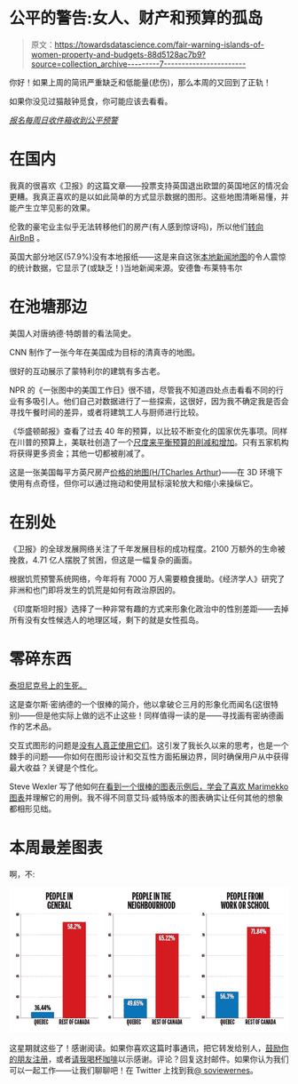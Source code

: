 # 公平的警告:女人、财产和预算的孤岛

> 原文：<https://towardsdatascience.com/fair-warning-islands-of-women-property-and-budgets-88d5128ac7b9?source=collection_archive---------7----------------------->

你好！如果上周的简讯严重缺乏和低能量(悲伤)，那么本周的又回到了正轨！

如果你没见过猫敲钟觅食，你可能应该去看看。

[*报名每周日收件箱收到公平预警*](http://www.tinyletter.com/FairWarning)

# 在国内

我真的很喜欢《卫报》的这篇文章——投票支持英国退出欧盟的英国地区的情况会更糟。我真正喜欢的是以如此简单的方式显示数据的图形。这些地图清晰易懂，并能产生立竿见影的效果。

伦敦的豪宅业主似乎无法转移他们的房产(有人感到惊讶吗)，所以他们[转向 AirBnB](https://www.bloomberg.com/news/articles/2017-03-26/london-mansion-owners-turn-to-airbnb-as-buyers-turn-up-noses) 。

英国大部分地区(57.9%)没有本地报纸——这是来自这张[本地新闻地图](http://localnewsmapping.uk/)的令人震惊的统计数据，它显示了(或缺乏！)当地新闻来源。安德鲁·布莱特韦尔

# 在池塘那边

美国人对唐纳德·特朗普的看法简史。

CNN 制作了一张今年在美国成为目标的清真寺的地图。

很好的互动展示了蒙特利尔的建筑有多古老。

NPR 的《一张图中的美国工作日》很不错，尽管我不知道四处点击看看不同的行业有多吸引人。他们自己对数据进行了一些探索，这很好，因为我不确定我是否会寻找午餐时间的差异，或者将建筑工人与厨师进行比较。

《华盛顿邮报》查看了过去 40 年的预算，以比较不断变化的国家优先事项。同样在川普的预算上，美联社创造了一个[尺度来平衡预算的削减和增加](http://interactives.ap.org/2017/balancing-budget/)。只有五家机构将获得更多资金；其他一切都被削减了。

这是一张美国每平方英尺房产[价格的地图(H/T](http://www.visualcapitalist.com/interactive-map-price-per-square-foot-us-housing-markets/)[Charles Arthur](https://twitter.com/charlesarthur))——在 3D 环境下使用有点奇怪，但你可以通过拖动和使用鼠标滚轮放大和缩小来操纵它。

# 在别处

《卫报》的全球发展网络关注了千年发展目标的成功程度。2100 万额外的生命被挽救，4.71 亿人摆脱了贫困，但这是一幅复杂的画面。

根据饥荒预警系统网络，今年将有 7000 万人需要粮食援助。《经济学人》研究了非洲和也门即将发生的饥荒是如何有政治原因的。

《印度斯坦时报》选择了一种非常有趣的方式来形象化政治中的性别差距——去掉所有没有女性候选人的地理区域，剩下的就是女性孤岛。

# 零碎东西

[泰坦尼克号上的生死。](https://www.reddit.com/r/dataisbeautiful/comments/62a22r/death_and_life_on_the_rms_titanic_oc/)

这是查尔斯·密纳德的一个很棒的简介，他以拿破仑三月的形象化而闻名(这很特别)——但是他实际上做的远不止这些！同样值得一读的是——寻找画有密纳德画作的艺术品。

交互式图形的问题是[没有人真正使用它们](https://www.fastcodesign.com/3069008/the-problem-with-interactive-graphics)。这引发了我长久以来的思考，也是一个棘手的问题——你如何在图形设计和交互性方面拓展边界，同时确保用户从中获得最大收益？关键是个性化。

Steve Wexler 写了他如何[在看到一个很棒的图表示例后，学会了喜欢 Marimekko 图表](http://www.datarevelations.com/dr-strangechart.html)并理解它的用例。我不得不同意艾玛·威特版本的图表确实让任何其他的想象都相形见绌。

# 本周最差图表

啊，不:

![](img/104bb52e11426de78c178628f9c74ae6.png)

这星期就这些了！感谢阅读。如果你喜欢这篇时事通讯，把它转发给别人，[鼓励你的朋友注册](http://tinyletter.com/fairwarning)，或者[请我喝杯咖啡](https://ko-fi.com/A101LKE)以示感谢。评论？回复这封邮件。如果你认为我们可以一起工作——让我们聊聊吧！在 Twitter 上找到我[@ soviewernes](https://twitter.com/sophiewarnes)。